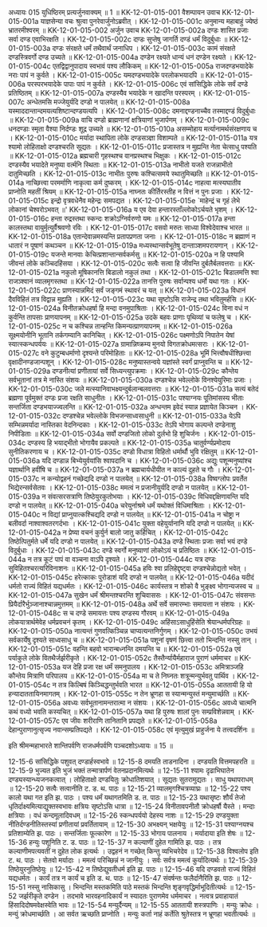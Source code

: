अध्यायः 015
युधिष्ठिरम् प्रत्यर्जुनवाक्यम् ॥ 1 ॥
KK-12-01-015-001	वैशम्पायन उवाच 
KK-12-01-015-001a	याज्ञसेन्या वचः श्रुत्वा पुनरेवार्जुनोऽब्रवीत् ।
KK-12-01-015-001c	अनुमान्य महाबाहुं ज्येष्ठं भ्रातरमीश्वरम् ॥
KK-12-01-015-002	अर्जुन उवाच 
KK-12-01-015-002a	दण्डः शास्ति प्रजाः सर्वा दण्ड एवाभिरक्षति ।
KK-12-01-015-002c	दण़्डः सुप्तेषु जागर्ति दण्डं धर्मं विदुर्बुधाः ॥
KK-12-01-015-003a	दण्डः संरक्षते धर्मं तथैवार्थं जनाधिप ।
KK-12-01-015-003c	कामं संरक्षते दण्डस्त्रिवर्गो दण्ड उच्यते ॥
KK-12-01-015-004a	दण्डेन रक्ष्यते धान्यं धनं दण्डेन रक्ष्यते ।
KK-12-01-015-004c	एतद्विद्वानुपादाय स्वभावं पश्य लौकिकम् ॥
KK-12-01-015-005a	राजदण्डभयादेके नराः पापं न कुर्वते ।
KK-12-01-015-005c	यमदण्डभयादेके परलोकभयादपि ॥
KK-12-01-015-006a	परस्परभयादेके पापाः पापं न कुर्वते ।
KK-12-01-015-006c	एवं सांसिद्धिके लोके सर्वं दण्डे प्रतिष्ठितम् ॥
KK-12-01-015-007a	दण्डस्यैव भयादेके न खादन्ति परस्परम् ।
KK-12-01-015-007c	अन्धेतमसि मज्जेयुर्यदि दण्डो न पालयेत् ॥
KK-12-01-015-008a	यस्माददान्तान्दमयत्यशिष्टान्दण्डयत्यपि ।
KK-12-01-015-008c	दमनाद्दण्डनाच्चैव तस्माद्दण्डं विदुर्बुधाः ॥
KK-12-01-015-009a	वाचि दण्डो ब्राह्मणानां क्षत्रियाणां भुजार्पणम् ।
KK-12-01-015-009c	धनदण्डाः स्मृता वैश्या निर्दण्डः शूद्र उच्यते ॥
KK-12-01-015-010a	असम्मोहाय मर्त्यानामर्थसंरक्षणाय च ।
KK-12-01-015-010c	मर्यादा स्थापिता लोके दण्डसञ्ज्ञा विशाम्पते ॥
KK-12-01-015-011a	यत्र श्यामो लोहिताक्षो दण्डश्चरति सूद्यतः ।
KK-12-01-015-011c	प्रजास्तत्र न मुह्यन्ति नेता चेत्साधु पश्यति ॥
KK-12-01-015-012a	ब्रह्मचारी गृहस्थश्च वानप्रस्थश्च भिक्षुकः ।
KK-12-01-015-012c	दण्डस्यैव भयादेते मनुष्या वर्त्मनि स्थिताः ॥
KK-12-01-015-013a	नाभीतो यजते राजन्नाभीतो दातुमिच्छति ।
KK-12-01-015-013c	नाभीतः पुरुषः कश्चित्समये स्थातुमिच्छति ॥
KK-12-01-015-014a	नाच्छित्त्वा परमर्माणि नाकृत्वा कर्म दुष्करम् ।
KK-12-01-015-014c	नाहत्वा मत्स्यघातीव प्राप्नोति महतीं श्रियम् ॥
KK-12-01-015-015a	नाघ्नतः कीर्तिरस्तीह न वित्तं न पुनः प्रजाः ।
KK-12-01-015-015c	इन्द्रो वृत्रवधेनैव महेन्द्रः समपद्यत ।
KK-12-01-015-015e	`माहेन्द्रं च गृहं लेभे लोकानां चेश्वरोऽभवत् ॥'
KK-12-01-015-016a	य एव देवा हन्तारस्ताँल्लोकोऽर्चयते भृशम् ।
KK-12-01-015-016c	हन्ता रुद्रस्तथा स्कन्दः शक्रोऽग्निर्वरुणो यमः ॥
KK-12-01-015-017a	हन्ता कालस्तथा वायुर्मृत्युर्वैश्रवणो रविः ।
KK-12-01-015-017c	वसवो मरुतः साध्या विश्वेदेवाश्च भारत ॥
KK-12-01-015-018a	एतान्देवान्नमस्यन्ति प्रतापप्रणता जनाः ।
KK-12-01-015-018c	न ब्रह्माणं न धातारं न पूषाणं कथञ्चन ॥
KK-12-01-015-019a	मध्यस्थान्सर्वभूतेषु दान्ताञ्शमपरायणान् ।
KK-12-01-015-019c	यजन्ते मानवाः केचित्प्रशान्तान्सर्वकर्मसु ॥
KK-12-01-015-020a	न हि पश्यामि जीवन्तं लोके कञ्चिदहिंसया ।
KK-12-01-015-020c	सत्वैः सत्वा हि जीवन्ति दुर्बलैर्बलवत्तराः ॥
KK-12-01-015-021a	नकुलो मूषिकानत्ति बिडालो नकुलं तथा ।
KK-12-01-015-021c	बिडालमत्ति श्वा राजञ्श्वानं व्यालमृगस्तथा ॥
KK-12-01-015-022a	तानत्ति पुरुषः सर्वान्पश्य धर्मो यथा गतः ।
KK-12-01-015-022c	प्राणस्यान्नमिदं सर्वं जङ्गमं स्थावरं च यत् ॥
KK-12-01-015-023a	विधानं दैवविहितं तत्र विद्वान्न मुह्यति ।
KK-12-01-015-023c	यथा सृष्टोऽसि राजेन्द्र तथा भवितुमर्हसि ॥
KK-12-01-015-024a	विनीतक्रोधहर्षा हि मन्दा वनमुपाश्रिताः ।
KK-12-01-015-024c	विना वधं न कुर्वन्ति तापसाः प्राणयापनम् ॥
KK-12-01-015-025a	उदके बहवः प्राणाः पृथिव्यां च फलेषु च ।
KK-12-01-015-025c	न च कश्चिन्न तान्हन्ति किमन्यत्प्राणयापनम् ॥
KK-12-01-015-026a	सूक्ष्मयोनीनि भूतानि तर्कगम्यानि कानिचित् ।
KK-12-01-015-026c	पक्ष्मणोऽपि निपातेन येषां स्यात्स्कन्धपर्ययः ॥
KK-12-01-015-027a	ग्रामान्निष्क्रम्य मुनयो विगतक्रोधमत्सराः ।
KK-12-01-015-027c	वने कुटुम्बधर्माणो दृश्यन्ते परिमोहिताः ॥
KK-12-01-015-028a	भूमिं भित्त्वौषधीश्छित्त्वा वृक्षादीनण्डजान्पशून् ।
KK-12-01-015-028c	मनुष्यास्तन्वये यज्ञांस्ते स्वर्गं प्राप्नुवन्ति च ॥
KK-12-01-015-029a	दण्डनीत्यां प्रणीतायां सर्वे सिध्यन्त्युपक्रमाः ।
KK-12-01-015-029c	कौन्तेय सर्वभूतानां तत्र मे नास्ति संशयः ॥
KK-12-01-015-030a	दण्डश्चेन्न भवेल्लोके विनश्येयुरिमाः प्रजाः ।
KK-12-01-015-030c	जले मत्स्यानिवाभक्ष्यन्दुर्बलान्बलवत्तराः ॥
KK-12-01-015-031a	सत्यं बतेदं ब्रह्मणा पूर्वमुक्तं दण्डः प्रजा रक्षति साधुनीतः ।
KK-12-01-015-031c	पश्याग्नयः पूतिमांसस्य भीताः सन्तर्जिता दण्डभयाज्ज्वलन्ति ॥
KK-12-01-015-032a	अन्धन्तम इवेदं स्यान्न प्रज्ञायेत किञ्चन ।
KK-12-01-015-032c	दण्डश्चेन्न भवेल्लोके विभजन्साध्वसाधुनी ॥
KK-12-01-015-033a	येऽपि सम्भिन्नमर्यादा नास्तिका वेदनिन्दकाः ।
KK-12-01-015-033c	तेऽपि भोगाय कल्पन्ते दण्डेनाशु निपीडिताः ॥
KK-12-01-015-034a	सर्वो दण्डजितो लोको दुर्लभो हि शुचिर्जनः ।
KK-12-01-015-034c	दण्डस्य हि भयाद्भीतो भोगायैव प्रकल्पते ॥
KK-12-01-015-035a	चातुर्वर्ण्यप्रमोदाय सुनीतिकरणाय च ।
KK-12-01-015-035c	दण्डो विधात्रा विहितो धर्मार्थौ भुवि रक्षितुम् ॥
KK-12-01-015-036a	यदि दण्डान्न बिभ्येयुर्वयांसि श्वापदानि च ।
KK-12-01-015-036c	अद्युः पशून्मनुष्यांश्च यज्ञार्थानि हवींषि च ॥
KK-12-01-015-037a	न ब्रह्मचार्यधीयीत न काल्यं दुहते च गौः ।
KK-12-01-015-037c	न कन्योद्वहनं गच्छेद्यदि दण्डो न पालयेत् ॥
KK-12-01-015-038a	विष्वग्लोपः प्रवर्तेत भिद्येरन्सर्वसेतवः ।
KK-12-01-015-038c	ममत्वं न प्रजानीयुर्यदि दण्डो न पालयेत् ॥
KK-12-01-015-039a	न संवत्सरसत्राणि तिष्ठेयुरकुतोभयाः ।
KK-12-01-015-039c	विधिवद्दक्षिणावन्ति यदि दण्डो न पालयेत् ॥
KK-12-01-015-040a	चरेयुर्नाश्रमे धर्मं यथोक्तं विधिमाश्रिताः ।
KK-12-01-015-040c	न विद्यां प्राप्नुयात्कश्चिद्यदि दण्डो न पालयेत् ॥
KK-12-01-015-041a	न चोष्ट्रा न बलीवर्दा नाश्वाश्वतरगर्दभाः ।
KK-12-01-015-041c	युक्ता वहेयुर्यानानि यदि दण्डो न पालयेत् ॥
KK-12-01-015-042a	न प्रेष्या वचनं कुर्युर्न बालो जातु कर्हिचित् ।
KK-12-01-015-042c	तिष्ठेत्पितुर्मते धर्मे यदि दण्डो न पालयेत् ॥
KK-12-01-015-043a	दण्डे स्थिताः प्रजाः सर्वा भयं दण्डे विदुर्बुधाः ।
KK-12-01-015-043c	दण्डे स्वर्गो मनुष्याणां लोकोऽयं च प्रतिष्ठितः ॥
KK-12-01-015-044a	न तत्र कूटं पापं वा वञ्चना वाऽपि दृश्यते ।
KK-12-01-015-044c	यत्र दण्डः सुविहितश्चरत्यरिविनाशनः ॥
KK-12-01-015-045a	हविः श्वा प्रलिहेद्दृष्ट्वा दण्डश्चेन्नोद्यतो भवेत् ।
KK-12-01-015-045c	हरेत्काकः पुरोडाशं यदि दण्डो न पालयेत् ॥
KK-12-01-015-046a	यदीदं धर्मतो राज्यं विहितं यद्यधर्मतः ।
KK-12-01-015-046c	कार्यस्तत्र न शोको वै भुङ्क्ष्व भोगान्यजस्व च ॥
KK-12-01-015-047a	सुखेन धर्मं श्रीमन्तश्चरन्ति शुचिवाससः ।
KK-12-01-015-047c	संवसन्तः प्रियैर्दारैर्भुञ्जानाश्चान्नमुत्तमम् ॥
KK-12-01-015-048a	अर्थे सर्वे समारम्भाः समायत्ता न संशयः ।
KK-12-01-015-048c	स च दण्डे समायत्तः पश्य दण्डस्य गौरवम् ॥
KK-12-01-015-049a	लोकयात्रार्थमेवेह धर्मप्रवचनं कृतम् ।
KK-12-01-015-049c	अहिंसाऽसाधुहिंसेति श्रेयान्धर्मपरिग्रहः ॥
KK-12-01-015-050a	नात्यन्तं गुणवत्किञ्चिन्न चाप्यत्यन्तनिर्गुणम् ।
KK-12-01-015-050c	उभयं सर्वकार्येषु दृश्यते साध्वसाधु च ॥
KK-12-01-015-051a	पशूनां वृषणं छित्त्वा ततो भिन्दन्ति नस्सु तान् ।
KK-12-01-015-051c	वहन्ति बहवो भारान्बध्नन्ति दमयन्ति च ॥
KK-12-01-015-052a	एवं पर्याकुले लोके वितथैर्जर्झरीकृते ।
KK-12-01-015-052c	तैस्तैर्न्यायैर्महाराज पुराणं धर्ममाचर ॥
KK-12-01-015-053a	यज देहि प्रजा रक्ष धर्मं समनुपालय ।
KK-12-01-015-053c	अमित्राञ्जहि कौन्तेय मित्राणि परिपालय ॥
KK-12-01-015-054a	मा च ते निघ्नतः शत्रून्मन्युर्भवतु पार्थिव ।
KK-12-01-015-054c	न तत्र किल्बिषं किञ्चिद्धन्तुर्भवति भारत ॥
KK-12-01-015-055a	आततायी हि यो हन्यादाततायिनमागतम् ।
KK-12-01-015-055c	न तेन भ्रूणहा स स्यान्मन्युस्तं मन्युमार्च्छति ॥
KK-12-01-015-056a	अवध्यः सर्वभूतानामन्तरात्मा न संशयः ।
KK-12-01-015-056c	अवध्ये चात्मनि कथं वध्यो भवति कस्यचित् ॥
KK-12-01-015-057a	यथा हि पुरुषः शालां पुनः सम्प्रविशेन्नवाम् ।
KK-12-01-015-057c	एव जीवः शरीराणि तानितानि प्रपद्यते ॥
KK-12-01-015-058a	देहान्पुराणानुत्सृज्य नवान्सम्प्रतिपद्यते ।
KK-12-01-015-058c	एवं मृत्युमुखं प्राहुर्जना ये तत्त्वदर्शिनः ॥ 

इति श्रीमन्महाभारते शान्तिपर्वणि राजधर्मपर्वणि पञ्चदशोऽध्यायः ॥ 15 ॥

12-15-6 सांसिद्धिके पशुवत् दण्डार्हस्वभावे ॥ 12-15-8 दमयति ताडनादिना । दण्डयति वित्तमपहरति ॥ 12-15-9 भुज्यत इति भुजं भक्तं तन्मात्रार्पणं वेतनप्रदानमित्यर्थः ॥ 12-15-11 श्यामः दृढाभिघातेन दण्ड्यस्यान्ध्यजनकत्वात् । लोहिताक्षो दण्डयितुः क्रोधातिशयात् । सूद्यतः सुतरामुद्यतः । साधु यथापराधम् ॥ 12-15-20 सत्वैः सत्वानीति ट. ड. थ. पाठः ॥ 12-15-21 व्यालमृगश्चित्रव्याघ्रः ॥ 12-15-22 पश्य कालो यथा गत इति झ. पाठः । पश्य धर्मं यथागतमिति ड. त. पाठः ॥ 12-15-23 यथासृष्टः शौर्यं तेजो धृतिर्दाक्ष्यमित्याद्युक्तस्वभावः क्षत्रियः सृष्टोऽसि धात्रा ॥ 12-15-24 विनीतावपनीतौ क्रोधहर्षौ यैस्ते । मन्दाः क्षत्रियाः । वधं कन्दमूलादिवधम् ॥ 12-15-26 स्कन्धपर्ययो देहस्य नाशः ॥ 12-15-29 दण्डयुक्ता नीतिर्दण्डनीतिस्तस्यां प्रणीतायां प्रवर्तितायाम् ॥ 12-15-30 अभक्ष्यन् भक्षयेयुः ॥ 12-15-31 पश्याग्नयश्च प्रतिशाम्येति झ. पाठः । सन्तर्जिताः फूत्कारेण ॥ 12-15-33 भोगाय पालनाय । मर्यादाया इति शेषः ॥ 12-15-36 हन्युः पशूनिति ट. ड. पाठः ॥ 12-15-37 न कल्याणीं दुहेत गामिति झ. पाठः । तत्र कल्याणीमपत्यवतीं न दुहेत लोक इत्यर्थः । उद्वहनं न गच्छेत् किन्तु व्यभिचरेदेव ॥ 12-15-38 विश्वलोप इति ट. थ. पाठः । सेतवो मर्यादाः । ममत्वं परिच्छिन्नं न जानीयुः । सर्वः सर्वत्र ममत्वं कुर्यादित्यर्थः ॥ 12-15-39 तिष्ठेयुरनुतिष्ठेयुः ॥ 12-15-42 न तिष्ठेद्युवतीधर्म इति झ. पाठः ॥ 12-15-46 यदि दण्डवतो राज्यं विहितं यद्यधर्मतः । कार्यं तत्र न कार्यं च इति ड. थ. पाठः ॥ 12-15-47 संवर्षन्तः फलैर्दानैरिति झ. पाठः ॥ 12-15-51 नस्सु नासिकासु । भिन्दन्ति मस्तकमिति पाठे मस्तकं भिन्दन्ति शृङ्गवृद्धिर्माभूदितीत्यर्थः ॥ 12-15-52 जर्झरीकृते दण्डेन । तदभावे भारवहनादिकार्यं न स्यादतः पुराणमेव धर्ममाचर । नत्वत्र प्रवाहायातं हिंसादिदोषमवेक्षस्वेति भावः ॥ 12-15-54 मन्युर्दैन्यम् ॥ 12-15-55 आततायी शस्त्रपाणिः । मन्युः क्रोधः । मन्युं क्रोधमार्च्छति । आ सर्वत ऋच्छति प्राप्नोति । मन्युः कर्ता नाहं कर्तेति श्रुतेस्तत्र न भ्रूणहा भवतीत्यर्थः ॥
